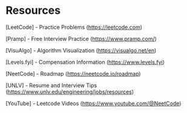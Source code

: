 <h1>Resources</h1>

[LeetCode] - Practice Problems (https://leetcode.com)


[Pramp] - Free Interview Practice (https://www.pramp.com/)

[VisuAlgo] - Algorithm Visualization (https://visualgo.net/en)

[Levels.fyi] - Compensation Information (https://www.levels.fyi)

[NeetCode] - Roadmap (https://neetcode.io/roadmap)

[UNLV] - Resume and Interview Tips (https://www.unlv.edu/engineering/jobs/resources)

[YouTube] - Leetcode Videos (https://www.youtube.com/@NeetCode)
